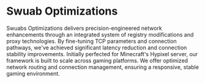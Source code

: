# Swuab Optimizations
Swuabs Optimizations delivers precision-engineered network enhancements through an integrated system of registry modifications and proxy technologies. By fine-tuning TCP parameters and connection pathways, we've achieved significant latency reduction and connection stability improvements. Initially perfected for Minecraft's Hypixel server, our framework is built to scale across gaming platforms. We offer optimized network routing and connection management, ensuring a responsive, stable gaming environment.
